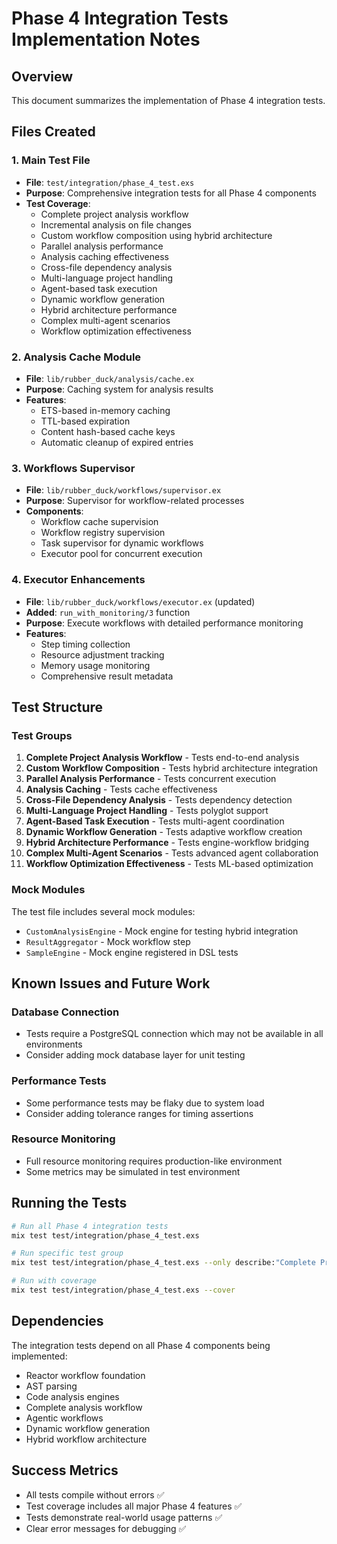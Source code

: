 # Phase 4 Integration Tests Implementation Notes

## Overview
This document summarizes the implementation of Phase 4 integration tests.

## Files Created

### 1. Main Test File
- **File**: `test/integration/phase_4_test.exs`
- **Purpose**: Comprehensive integration tests for all Phase 4 components
- **Test Coverage**:
  - Complete project analysis workflow
  - Incremental analysis on file changes
  - Custom workflow composition using hybrid architecture
  - Parallel analysis performance
  - Analysis caching effectiveness
  - Cross-file dependency analysis
  - Multi-language project handling
  - Agent-based task execution
  - Dynamic workflow generation
  - Hybrid architecture performance
  - Complex multi-agent scenarios
  - Workflow optimization effectiveness

### 2. Analysis Cache Module
- **File**: `lib/rubber_duck/analysis/cache.ex`
- **Purpose**: Caching system for analysis results
- **Features**:
  - ETS-based in-memory caching
  - TTL-based expiration
  - Content hash-based cache keys
  - Automatic cleanup of expired entries

### 3. Workflows Supervisor
- **File**: `lib/rubber_duck/workflows/supervisor.ex`
- **Purpose**: Supervisor for workflow-related processes
- **Components**:
  - Workflow cache supervision
  - Workflow registry supervision
  - Task supervisor for dynamic workflows
  - Executor pool for concurrent execution

### 4. Executor Enhancements
- **File**: `lib/rubber_duck/workflows/executor.ex` (updated)
- **Added**: `run_with_monitoring/3` function
- **Purpose**: Execute workflows with detailed performance monitoring
- **Features**:
  - Step timing collection
  - Resource adjustment tracking
  - Memory usage monitoring
  - Comprehensive result metadata

## Test Structure

### Test Groups
1. **Complete Project Analysis Workflow** - Tests end-to-end analysis
2. **Custom Workflow Composition** - Tests hybrid architecture integration
3. **Parallel Analysis Performance** - Tests concurrent execution
4. **Analysis Caching** - Tests cache effectiveness
5. **Cross-File Dependency Analysis** - Tests dependency detection
6. **Multi-Language Project Handling** - Tests polyglot support
7. **Agent-Based Task Execution** - Tests multi-agent coordination
8. **Dynamic Workflow Generation** - Tests adaptive workflow creation
9. **Hybrid Architecture Performance** - Tests engine-workflow bridging
10. **Complex Multi-Agent Scenarios** - Tests advanced agent collaboration
11. **Workflow Optimization Effectiveness** - Tests ML-based optimization

### Mock Modules
The test file includes several mock modules:
- `CustomAnalysisEngine` - Mock engine for testing hybrid integration
- `ResultAggregator` - Mock workflow step
- `SampleEngine` - Mock engine registered in DSL tests

## Known Issues and Future Work

### Database Connection
- Tests require a PostgreSQL connection which may not be available in all environments
- Consider adding mock database layer for unit testing

### Performance Tests
- Some performance tests may be flaky due to system load
- Consider adding tolerance ranges for timing assertions

### Resource Monitoring
- Full resource monitoring requires production-like environment
- Some metrics may be simulated in test environment

## Running the Tests

```bash
# Run all Phase 4 integration tests
mix test test/integration/phase_4_test.exs

# Run specific test group
mix test test/integration/phase_4_test.exs --only describe:"Complete Project Analysis Workflow"

# Run with coverage
mix test test/integration/phase_4_test.exs --cover
```

## Dependencies
The integration tests depend on all Phase 4 components being implemented:
- Reactor workflow foundation
- AST parsing
- Code analysis engines
- Complete analysis workflow
- Agentic workflows
- Dynamic workflow generation
- Hybrid workflow architecture

## Success Metrics
- All tests compile without errors ✅
- Test coverage includes all major Phase 4 features ✅
- Tests demonstrate real-world usage patterns ✅
- Clear error messages for debugging ✅